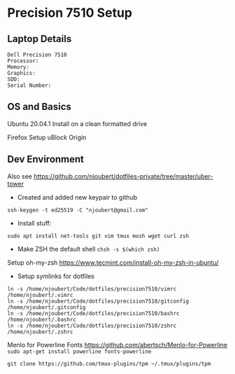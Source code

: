 # Precision 7510 Setup

## Laptop Details

```
Dell Precision 7510
Processor:
Memory:
Graphics:
SDD:
Serial Number:
```

## OS and Basics

Ubuntu 20.04.1 Install on a clean formatted drive

Firefox Setup
uBlock Origin

## Dev Environment

Also see https://github.com/njoubert/dotfiles-private/tree/master/uber-tower

* Created and added new keypair to github
```
ssh-keygen -t ed25519 -C "njoubert@gmail.com"
```

* Install stuff:
```
sudo apt install net-tools git vim tmux mosh wget curl zsh
```	

* Make ZSH the default shell
```chsh -s $(which zsh)```

Setup oh-my-zsh
https://www.tecmint.com/install-oh-my-zsh-in-ubuntu/

* Setup symlinks for dotfiles
```
ln -s /home/njoubert/Code/dotfiles/precision7510/vimrc /home/njoubert/.vimrc
ln -s /home/njoubert/Code/dotfiles/precision7510/gitconfig /home/njoubert/.gitconfig
ln -s /home/njoubert/Code/dotfiles/precision7510/bashrc /home/njoubert/.bashrc
ln -s /home/njoubert/Code/dotfiles/precision7510/zshrc /home/njoubert/.zshrc

```

Menlo for Powerline Fonts
https://github.com/abertsch/Menlo-for-Powerline
`sudo apt-get install powerline fonts-powerline`

`git clone https://github.com/tmux-plugins/tpm ~/.tmux/plugins/tpm`
